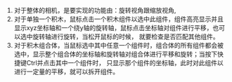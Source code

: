 1. 对于整体的相机，是要实现的功能由：旋转视角跟缩放视角,
2. 对于单独一个积木，鼠标点击一个积木组件以选中此组件，组件高亮显示并且显示xyz坐标轴和一个绕y轴的旋转轴，鼠标点击坐标轴对组件进行平移，也可以选中旋转轴进行旋转，当松开鼠标的时候，
就要检查是否匹配其他组件。
3. 对于积木组合体，当鼠标选中其中任意一个组件时，组合体的所有组件都会被选中，显示整个组合体的坐标轴和旋转轴对组合体进行平移和旋转；当按下快捷键Ctrl并点击其中一个组件时，
只显示那个组件的坐标轴，此时对此组件以进行一定量的平移，就可以拆开组件。
